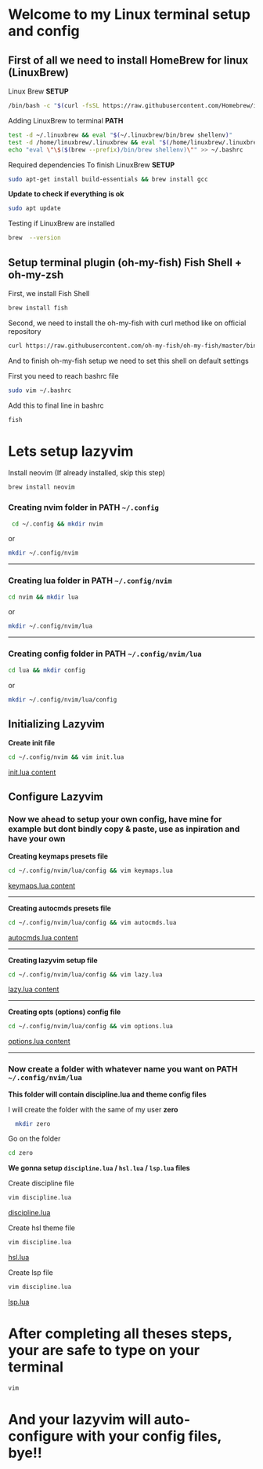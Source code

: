# Welcome to my Linux terminal setup and config

## First of all we need to install HomeBrew for linux (LinuxBrew)

Linux Brew **SETUP**

```bash
/bin/bash -c "$(curl -fsSL https://raw.githubusercontent.com/Homebrew/install/HEAD/install.sh)"
```

Adding LinuxBrew to terminal **PATH**

```bash
test -d ~/.linuxbrew && eval "$(~/.linuxbrew/bin/brew shellenv)"
test -d /home/linuxbrew/.linuxbrew && eval "$(/home/linuxbrew/.linuxbrew/bin/brew shellenv)"
echo "eval \"\$($(brew --prefix)/bin/brew shellenv)\"" >> ~/.bashrc
```

Required dependencies To finish LinuxBrew **SETUP** 

```bash
sudo apt-get install build-essentials && brew install gcc
```
**Update to check if everything is ok**
```bash
sudo apt update
```

Testing if LinuxBrew are installed

```bash
brew  --version
```

## Setup terminal plugin (oh-my-fish) Fish Shell + oh-my-zsh

First, we install Fish Shell

```bash
brew install fish
```

Second, we need to install the oh-my-fish with curl method like on official repository

```bash
curl https://raw.githubusercontent.com/oh-my-fish/oh-my-fish/master/bin/install | fish
```

And to finish oh-my-fish setup we need to set this shell on default settings

First you need to reach bashrc file
```bash
sudo vim ~/.bashrc
```

Add this to final line in bashrc

```bash
fish
```

# Lets setup lazyvim 

Install neovim (If already installed, skip this step)

```bash
brew install neovim
```

### Creating nvim folder in **PATH**  ```~/.config```

```bash
 cd ~/.config && mkdir nvim
```
or
```bash
mkdir ~/.config/nvim
```

_________________________________________________________

### Creating lua folder in **PATH**  ```~/.config/nvim```

```bash
cd nvim && mkdir lua
```
or
```bash
mkdir ~/.config/nvim/lua
```

______________________________________________________________

### Creating config folder in **PATH** ```~/.config/nvim/lua```

```bash
cd lua && mkdir config
```
or
```bash
mkdir ~/.config/nvim/lua/config
```


## Initializing Lazyvim

**Create init file**

```bash
cd ~/.config/nvim && vim init.lua
```

[init.lua content](https://github.com/marhiru/vim-setup/blob/main/init.lua)

## Configure Lazyvim
### Now we ahead to setup your own config, have mine for example but dont bindly copy & paste, use as inpiration and have your own

**Creating keymaps presets file**

```bash
cd ~/.config/nvim/lua/config && vim keymaps.lua
```

[keymaps.lua content](https://github.com/marhiru/vim-setup/blob/main/keymaps.lua)

_________________________________________________________________________________

**Creating autocmds presets file**

```bash
cd ~/.config/nvim/lua/config && vim autocmds.lua
```

[autocmds.lua content](https://github.com/marhiru/vim-setup/blob/main/autocmds.lua)

___________________________________________________________________________________

**Creating lazyvim setup file**

```bash
cd ~/.config/nvim/lua/config && vim lazy.lua
```

[lazy.lua content](https://github.com/marhiru/vim-setup/blob/main/lazy.lua)

___________________________________________________________________________

**Creating opts (options) config file**

```bash
cd ~/.config/nvim/lua/config && vim options.lua
```

[options.lua content](https://github.com/marhiru/vim-setup/blob/main/options.lua)

________________________________________________________________________________

### Now create a folder with whatever name you want on PATH ```~/.config/nvim/lua```
**This folder will contain discipline.lua and theme config files**

I will create the folder with the same of my user **zero**

```bash
  mkdir zero
```

Go on the folder

```bash
cd zero
```

**We gonna setup ```discipline.lua``` / ```hsl.lua``` / ```lsp.lua``` files**

Create discipline file

```bash
vim discipline.lua
```
[discipline.lua](https://github.com/marhiru/vim-setup/blob/main/zero/discipline.lua)

Create hsl theme file

```bash
vim discipline.lua
```
[hsl.lua](https://github.com/marhiru/vim-setup/blob/main/zero/hsl.lua)

Create lsp file

```bash
vim discipline.lua
```
[lsp.lua](https://github.com/marhiru/vim-setup/blob/main/zero/lsp.lua)



# After completing all theses steps, your are safe to type on your terminal

```bash
vim
```

# And your lazyvim will auto-configure with your config files, bye!!
